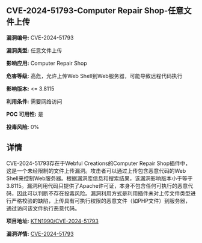 ## CVE-2024-51793-Computer Repair Shop-任意文件上传

**漏洞编号:** CVE-2024-51793

**漏洞类型:** 任意文件上传

**影响应用:** Computer Repair Shop

**危害等级:** 高危，允许上传Web Shell到Web服务器，可能导致远程代码执行

**影响版本:** <= 3.8115

**利用条件:** 需要网络访问

**POC 可用性:** 是

**投毒风险:** 0%

## 详情

CVE-2024-51793存在于Webful Creations的Computer Repair Shop插件中，这是一个未经限制的文件上传漏洞。攻击者可以通过上传包含恶意代码的Web Shell来控制Web服务器。根据漏洞库信息和搜索结果，该漏洞影响版本小于等于3.8115。漏洞利用代码只提供了Apache许可证，本身不包含任何可执行的恶意代码，因此可以判断不存在投毒风险。漏洞利用方式是利用插件未对上传文件类型进行严格校验的缺陷，上传具有可执行权限的恶意文件（如PHP文件）到服务器，通过访问该文件执行恶意代码。

**项目地址:** [KTN1990/CVE-2024-51793](https://github.com/KTN1990/CVE-2024-51793)

**漏洞详情:** [CVE-2024-51793](https://nvd.nist.gov/vuln/detail/CVE-2024-51793)